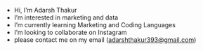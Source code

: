 - Hi, I’m Adarsh Thakur
- I’m interested in marketing and data 
- I’m currently learning Marketing and Coding Languages
- I’m looking to collaborate on Instagram
- please contact me on my email (adarshthakur393@gmail.com)

